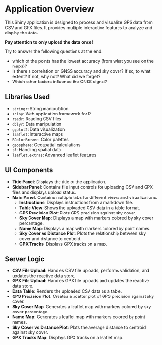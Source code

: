 # Application Overview

This Shiny application is designed to process and visualize GPS data from CSV and GPX files. It provides multiple interactive features to analyze and display the data.

**Pay attention to only upload the data once!**

Try to answer the following questions at the end:

- which of the points has the lowest accuracy (from what you see on the maps)?
- Is there a correlation on GNSS accuracy and sky cover? If so, to what extent? If not, why not? What did we forget?
- Which other factors influence the GNSS signal?

## Libraries Used
- `stringr`: String manipulation
- `shiny`: Web application framework for R
- `readr`: Reading CSV files
- `dplyr`: Data manipulation
- `ggplot2`: Data visualization
- `leaflet`: Interactive maps
- `RColorBrewer`: Color palettes
- `geosphere`: Geospatial calculations
- `sf`: Handling spatial data
- `leaflet.extras`: Advanced leaflet features

## UI Components
- **Title Panel**: Displays the title of the application.
- **Sidebar Panel**: Contains file input controls for uploading CSV and GPX files and displays upload status.
- **Main Panel**: Contains multiple tabs for different views and visualizations:
    - **Instructions**: Displays instructions from a markdown file.
    - **Table View**: Shows the uploaded CSV data in a table format.
    - **GPS Precision Plot**: Plots GPS precision against sky cover.
    - **Sky Cover Map**: Displays a map with markers colored by sky cover percentage.
    - **Name Map**: Displays a map with markers colored by point names.
    - **Sky Cover vs Distance Plot**: Plots the relationship between sky cover and distance to centroid.
    - **GPX Tracks**: Displays GPX tracks on a map.

## Server Logic
- **CSV File Upload**: Handles CSV file uploads, performs validation, and updates the reactive data store.
- **GPX File Upload**: Handles GPX file uploads and updates the reactive data store.
- **Data Table**: Renders the uploaded CSV data as a table.
- **GPS Precision Plot**: Creates a scatter plot of GPS precision against sky cover.
- **Sky Cover Map**: Generates a leaflet map with markers colored by sky cover percentage.
- **Name Map**: Generates a leaflet map with markers colored by point names.
- **Sky Cover vs Distance Plot**: Plots the average distance to centroid against sky cover.
- **GPX Tracks Map**: Displays GPX tracks on a leaflet map.
